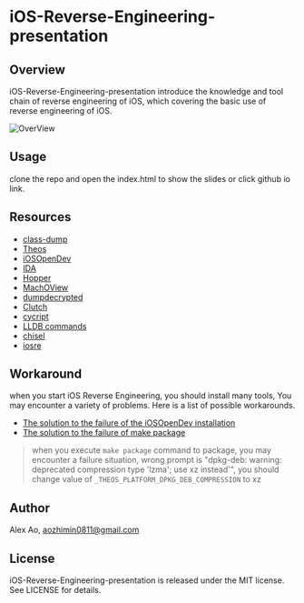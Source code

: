 # iOS-Reverse-Engineering-presentation

## Overview
iOS-Reverse-Engineering-presentation introduce the knowledge and tool chain of reverse engineering of iOS, which covering the basic use of reverse engineering of iOS.

![OverView](https://github.com/aozhimin/iOS-Reverse-Engineering-presentation/blob/master/images/overview.jpeg)

## Usage
clone the repo and open the index.html to show the slides or click github io link.

## Resources
* [class-dump](https://github.com/nygard/class-dump)
* [Theos](https://github.com/theos/theos)
* [iOSOpenDev](https://github.com/kokoabim/iOSOpenDev)
* [IDA](https://www.hex-rays.com/products/ida/)
* [Hopper](https://www.hopperapp.com/)
* [MachOView](https://github.com/gdbinit/MachOView)
* [dumpdecrypted](https://github.com/stefanesser/dumpdecrypted)
* [Clutch](https://github.com/KJCracks/Clutch)
* [cycript](http://www.cycript.org/)
* [LLDB commands](https://objccn.io/issue-19-2/)
* [chisel](https://github.com/facebook/chisel)
* [iosre](http://iosre.com/)

## Workaround
when you start iOS Reverse Engineering, you should install many tools, You may encounter a variety of problems. Here is a list of possible workarounds.

* [The solution to the failure of the iOSOpenDev installation
](https://www.ianisme.com/ios/2319.html)
* [The solution to the failure of make package](https://blog.sunnyyoung.net/post/ni-xiang/2017-01-11-theosan-zhuang-yu-pei-zhi)

> when you execute `make package` command to package, you may encounter a failure situation, wrong prompt is "dpkg-deb: warning: deprecated compression type 'lzma'; use xz instead'", you should change value of `_THEOS_PLATFORM_DPKG_DEB_COMPRESSION` to xz

## Author
Alex Ao, aozhimin0811@gmail.com

## License

iOS-Reverse-Engineering-presentation is released under the MIT license. See LICENSE for details.

